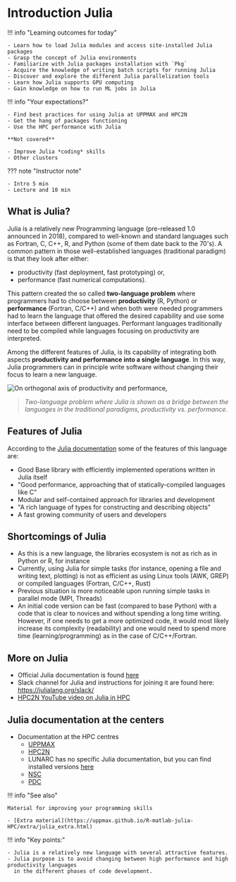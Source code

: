 # Introduction Julia

!!! info "Learning outcomes for today"

    - Learn how to load Julia modules and access site-installed Julia packages
    - Grasp the concept of Julia environments
    - Familiarize with Julia packages installation with `Pkg`
    - Acquire the knowledge of writing batch scripts for running Julia
    - Discover and explore the different Julia parallelization tools
    - Learn how Julia supports GPU computing
    - Gain knowledge on how to run ML jobs in Julia


!!! info "Your expectations?"

    - Find best practices for using Julia at UPPMAX and HPC2N
    - Get the hang of packages functioning
    - Use the HPC performance with Julia

    **Not covered**

    - Improve Julia *coding* skills
    - Other clusters

??? note "Instructor note"

    - Intro 5 min
    - Lecture and 10 min


## What is Julia?

Julia is a relatively new Programming language (pre-released 1.0 announced in 2018), compared to well-known
and standard languages such as Fortran, C, C++, R, and Python (some of them date back to the 70's).
A common pattern in those well-established languages (traditional paradigm) is that they look after either:

- productivity (fast deployment, fast prototyping) or,
- performance (fast numerical computations).

This pattern created the so called **two-language problem** where programmers had to choose between **productivity**
(R, Python) or **performance** (Fortran, C/C++) and when both were needed programmers had to learn the language that
offered the desired capability and use some interface between different languages.
Performant languages traditionally need to be compiled while languages focusing on productivity are interpreted.

Among the different features of Julia, is its capability of integrating both aspects **productivity and performance
into a single language**. In this way, Julia programmers can in principle write software without changing their focus
to learn a new language.


   ![On orthogonal axis of productivity and performance,](../img/two-language.png)

   > *Two-language problem where Julia is shown as a bridge between the languages
   in the traditional paradigms, productivity vs. performance.*


## Features of Julia

According to the [Julia documentation](https://docs.julialang.org/en/v1/) some of
the features of this language are:

- Good Base library with efficiently implemented operations written in Julia itself
- "Good performance, approaching that of statically-compiled languages like C"
- Modular and self-contained approach for libraries and development
- "A rich language of types for constructing and describing objects"
- A fast growing community of users and developers

## Shortcomings of Julia

- As this is a new language, the libraries ecosystem is not as rich as in Python or R, for instance
- Currently, using Julia for simple tasks (for instance, opening a file and writing text, plotting) is not as
  efficient as using Linux tools (AWK, GREP) or compiled languages (Fortran, C/C++, Rust)
- Previous situation is more noticeable upon running simple tasks in parallel mode (MPI, Threads)
- An initial code version can be fast (compared to base Python) with a code that is clear to
  novices and without spending a long time writing. However, if one needs to get a more optimized code,
  it would most likely increase its complexity (readability) and one would need to spend more time
  (learning/programming) as in the case of C/C++/Fortran.

## More on Julia

- Official Julia documentation is found [here](https://docs.julialang.org/en/v1/)
- Slack channel for Julia and instructions for joining it are found here: <https://julialang.org/slack/>
- [HPC2N YouTube video on Julia in HPC](https://www.youtube.com/watch?v=bXHe7Kj3Xxg)

## Julia documentation at the centers

- Documentation at the HPC centres
    - [UPPMAX](http://docs.uppmax.uu.se/software/julia/)
    - [HPC2N](https://www.hpc2n.umu.se/resources/software/julia)
    - LUNARC has no specific Julia documentation, but you can find installed versions
     [here](https://lunarc-documentation.readthedocs.io/en/latest/software/installed_software/)
    - [NSC](https://www.nsc.liu.se/software/installed/tetralith/julia/)
    - [PDC](https://support.pdc.kth.se/doc/applications/)

!!! info "See also"

    Material for improving your programming skills

    - [Extra material](https://uppmax.github.io/R-matlab-julia-HPC/extra/julia_extra.html)

!!! info "Key points:"

    - Julia is a relatively new language with several attractive features.
    - Julia purpose is to avoid changing between high performance and high productivity languages
      in the different phases of code development.

